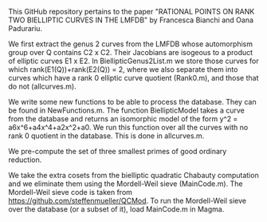 This GitHub repository pertains to the paper "RATIONAL POINTS ON RANK TWO BIELLIPTIC CURVES IN THE LMFDB" by Francesca Bianchi and Oana Padurariu.

We first extract the genus 2 curves from the LMFDB whose automorphism group over Q contains C2 x C2. Their Jacobians are isogeous to a product of elliptic curves E1 x E2. In BiellipticGenus2List.m we store those curves for which rank(E1(Q))+rank(E2(Q)) = 2, where we also 
separate them into curves which have a rank 0 elliptic curve quotient (Rank0.m), and those that do not (allcurves.m).

We write some new functions to be able to process the database. They can be found in NewFunctions.m. 
The function BiellipticModel takes a curve from the database and returns an isomorphic model of the form y^2 = a6x^6+a4x^4+a2x^2+a0. We run this function over all the curves with no rank 0 quotient in the database. This is done in allcurves.m.

We pre-compute the set of three smallest primes of good ordinary reduction.

We take the extra cosets from the bielliptic quadratic Chabauty computation and we eliminate them using the Mordell-Weil sieve (MainCode.m). The Mordell-Weil sieve code is taken from https://github.com/steffenmueller/QCMod. To run the Mordell-Weil sieve over the database (or a subset of it), load MainCode.m in Magma.
